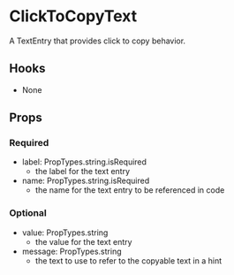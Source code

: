 # ClickToCopyText

A TextEntry that provides click to copy behavior.

## Hooks

* None

## Props

### Required

* label: PropTypes.string.isRequired
  * the label for the text entry 
* name: PropTypes.string.isRequired
  * the name for the text entry to be referenced in code

### Optional

* value: PropTypes.string
  * the value for the text entry
* message: PropTypes.string
  * the text to use to refer to the copyable text in a hint